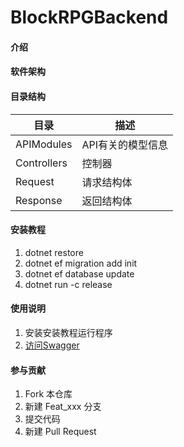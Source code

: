 # BlockRPGBackend

#### 介绍


#### 软件架构

#### 目录结构

| 目录 | 描述 |
| --- | --- |
| APIModules | API有关的模型信息 |
| Controllers | 控制器 |
| Request | 请求结构体 |
| Response | 返回结构体 |


#### 安装教程

1. dotnet restore
2. dotnet ef migration add init
3. dotnet ef database update
4. dotnet run -c release

#### 使用说明

1. 安装安装教程运行程序
2. [访问Swagger](http://127.0.0.1:3012/swagger/index.html)

#### 参与贡献

1. Fork 本仓库
2. 新建 Feat_xxx 分支
3. 提交代码
4. 新建 Pull Request